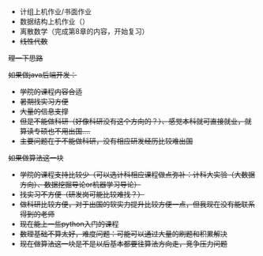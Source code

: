 - 计组上机作业/书面作业
- 数据结构上机作业（）
- 离散数学（完成第8章的内容，开始复习）
- ~~线性代数~~



~~理一下思路~~

~~如果做java后端开发：~~

- ~~学院的课程内容合适~~
- ~~暑期找实习方便~~
- ~~大量的信息支撑~~
- ~~但是不能做科研（好像科研没有这个方向的？）、感觉本科就可直接就业，就算读专硕也不用出国....~~
- ~~主要问题在于不能做科研，没有相应研发经历比较难出国~~

~~如果做算法这一块~~

- ~~学院的课程支持比较少（可以选计科相应课程做点弥补：计科大实验（大数据方向）、数据挖掘导论or机器学习导论）~~
- ~~找实习不方便（研发岗可能比较难找？）~~
- ~~做科研比较方便，对于出国的软实力提升比较方便一点，但我现在没有能联系得到的老师~~
- ~~现在能上一些python入门的课程~~
- ~~数理基础不算太好，难度问题：可能可以通过大量的刷题和积累解决~~
- ~~现在做算法这一块是不是以后基本都要往算法方向走，竞争压力问题~~